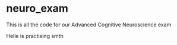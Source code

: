 # neuro_exam
This is all the code for our Advanced Cognitive Neuroscience exam

Helle is practising smth